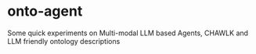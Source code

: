 # onto-agent
Some quick experiments on Multi-modal LLM based Agents, CHAWLK and LLM friendly ontology descriptions
